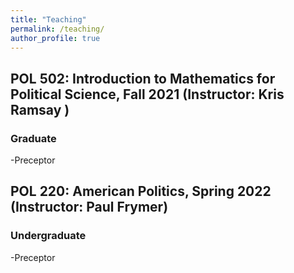 ```yaml
---
title: "Teaching"
permalink: /teaching/
author_profile: true
---
```

## POL 502: Introduction to Mathematics for Political Science, Fall 2021 (Instructor: Kris Ramsay )
### Graduate
-Preceptor

## POL 220: American Politics, Spring 2022 (Instructor: Paul Frymer)
### Undergraduate
-Preceptor
